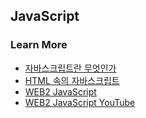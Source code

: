 ## JavaScript



### Learn More
- [자바스크립트란 무엇인가](https://nolboo.kim/blog/2014/03/20/javascript-for-web-developer-1/)
- [HTML 속의 자바스크립트](https://nolboo.kim/blog/2014/03/27/javascript-for-web-developer-2/)
- [WEB2 JavaScript](https://opentutorials.org/course/3085)
- [WEB2 JavaScript YouTube](https://www.youtube.com/playlist?list=PLuHgQVnccGMBB348PWRN0fREzYcYgFybf)